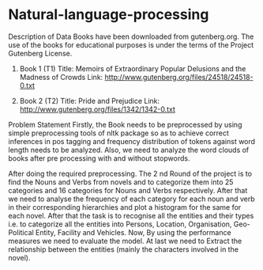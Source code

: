 # Natural-language-processing
Description of Data
Books have been downloaded from gutenberg.org. The use of the books for educational
purposes is under the terms of the Project Gutenberg License.
1. Book 1 (T1)
Title: Memoirs of Extraordinary Popular Delusions and the Madness of Crowds
Link: http://www.gutenberg.org/files/24518/24518-0.txt

2. Book 2 (T2)
Title: Pride and Prejudice
Link: http://www.gutenberg.org/files/1342/1342-0.txt

Problem Statement
Firstly, the Book needs to be preprocessed by using simple preprocessing tools of nltk package
so as to achieve correct inferences in pos tagging and frequency distribution of tokens against
word length needs to be analyzed. Also, we need to analyze the word clouds of books after pre
processing with and without stopwords.

After doing the required preprocessing. The 2​ nd​ Round of the project is to find the Nouns and
Verbs from novels and to categorize them into 25 categories and 16 categories for Nouns and
Verbs respectively. After that we need to analyse the frequency of each category for each noun
and verb in their corresponding hierarchies and plot a histogram for the same for each novel.
After that the task is to recognise all the entities and their types i.e. to categorize all the
entities into Persons, Location, Organisation, Geo-Political Entity, Facility and Vehicles. Now,
By using the performance measures we need to evaluate the model. At last we need to Extract
the relationship between the entities (mainly the characters involved in the novel).
